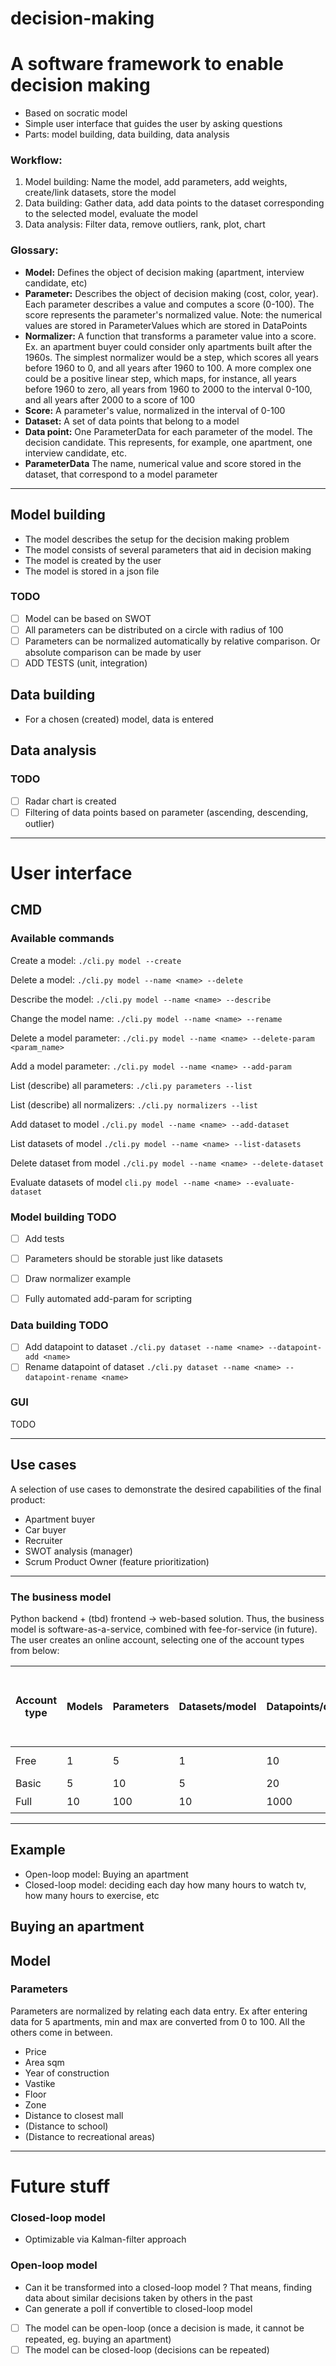 # decision-making

# A software framework to enable decision making

* Based on socratic model
* Simple user interface that guides the user by asking questions
* Parts: model building, data building, data analysis

### Workflow:
1. Model building: Name the model, add parameters, add weights, create/link datasets, store the model
2. Data building: Gather data, add data points to the dataset corresponding to the selected model, evaluate the model
3. Data analysis: Filter data, remove outliers, rank, plot, chart

### Glossary:
* **Model:** Defines the object of decision making (apartment, interview candidate, etc)
* **Parameter:** Describes the object of decision making (cost, color, year). Each parameter describes a value
and computes a score (0-100). The score represents the parameter's normalized value. Note: the numerical values are
stored in ParameterValues which are stored in DataPoints
* **Normalizer:** A function that transforms a parameter value into a score. Ex. an apartment buyer
could consider only apartments built after the 1960s. The simplest normalizer would be a step,
which scores all years before 1960 to 0, and all years after 1960 to 100. A more complex one could be
a positive linear step, which maps, for instance, all years before 1960 to zero, all years from 1960
to 2000 to the interval 0-100, and all years after 2000 to a score of 100
* **Score:** A parameter's value, normalized in the interval of 0-100
* **Dataset:** A set of data points that belong to a model
* **Data point:** One ParameterData for each parameter of the model. The decision candidate. This represents, for example, one apartment, one interview candidate, etc.
* **ParameterData** The name, numerical value and score stored in the dataset, that correspond to a model parameter
---
## Model building
* The model describes the setup for the decision making problem
* The model consists of several parameters that aid in decision making
* The model is created by the user
* The model is stored in a json file

### TODO
- [ ] Model can be based on SWOT
- [ ] All parameters can be distributed on a circle with radius of 100
- [ ] Parameters can be normalized automatically by relative comparison. Or absolute comparison can be made by user
- [ ] ADD TESTS (unit, integration)

## Data building
* For a chosen (created) model, data is entered

## Data analysis

### TODO
- [ ] Radar chart is created
- [ ] Filtering of data points based on parameter (ascending, descending, outlier)

---
# User interface
## CMD

### Available commands
Create a model: `./cli.py model --create`

Delete a model: `./cli.py model --name <name> --delete`

Describe the model: `./cli.py model --name <name> --describe`

Change the model name: `./cli.py model --name <name> --rename`

Delete a model parameter: `./cli.py model --name <name> --delete-param <param_name>`

Add a model parameter: `./cli.py model --name <name> --add-param`

List (describe) all parameters: `./cli.py parameters --list`

List (describe) all normalizers: `./cli.py normalizers --list`

Add dataset to model `./cli.py model --name <name> --add-dataset`

List datasets of model `./cli.py model --name <name> --list-datasets`

Delete dataset from model `./cli.py model --name <name> --delete-dataset`

Evaluate datasets of model `cli.py model --name <name> --evaluate-dataset`

### Model building TODO
- [ ] Add tests
- [ ] Parameters should be storable just like datasets
- [ ] Draw normalizer example
- [ ] Fully automated add-param for scripting


### Data building TODO
- [ ] Add datapoint to dataset `./cli.py dataset --name <name> --datapoint-add <name>`
- [ ] Rename datapoint of dataset `./cli.py dataset --name <name> --datapoint-rename <name>`

### GUI
TODO

---
## Use cases
A selection of use cases to demonstrate the desired capabilities of the final product:
* Apartment buyer
* Car buyer
* Recruiter
* SWOT analysis (manager)
* Scrum Product Owner (feature prioritization)

---
### The business model
Python backend + (tbd) frontend -> web-based solution. Thus, the business model is software-as-a-service, combined with fee-for-service (in future).
The user creates an online account, selecting one of the account types from below:


| Account type | Models | Parameters | Datasets/model | Datapoints/dataset | Access to  model library | Access to AI-based data analysis tools | Expires in |
|--------------|--------|------------|----------------|--------------------|--------------------------|----------------------------------------|------------|
| Free         | 1      | 5          | 1              | 10                 | :x:                      | :x:                                    | 30 days    |
| Basic        | 5      | 10         | 5              | 20                 | :x:                      | :x:                                    | 1 year     |
| Full         | 10     | 100        | 10             | 1000               | :heavy_check_mark:       | :heavy_check_mark:                     | 1 year     |

---

## Example
* Open-loop model: Buying an apartment
* Closed-loop model: deciding each day how many hours to watch tv, how many hours to exercise, etc

## Buying an apartment
## Model
### Parameters
Parameters are normalized by relating each data entry. Ex after entering data for 5 apartments, min and max are converted from 0 to 100. All the others come in between.

* Price
* Area sqm
* Year of construction
* Vastike
* Floor
* Zone
* Distance to closest mall
* (Distance to school)
* (Distance to recreational areas)

---

# Future stuff

### Closed-loop model
* Optimizable via Kalman-filter approach

### Open-loop model
* Can it be transformed into a closed-loop model ? That means, finding data about similar decisions taken by others in the past
* Can generate a poll if convertible to closed-loop model

- [ ] The model can be open-loop (once a decision is made, it cannot be repeated, eg. buying an apartment)
- [ ] The model can be closed-loop (decisions can be repeated)
